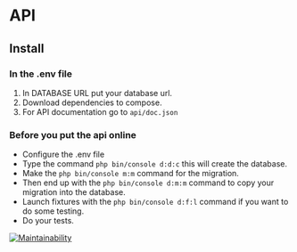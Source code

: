 # API
## Install
### In the .env file
1. In DATABASE URL put your database url.
2. Download dependencies to compose.
3. For API documentation go to `api/doc.json`

### Before you put the api online
* Configure the .env file
* Type the command `php bin/console d:d:c` this will create the database.
* Make the `php bin/console m:m` command for the migration.
* Then end up with the `php bin/console d:m:m` command to copy your migration into the database.
* Launch fixtures with the `php bin/console d:f:l` command if you want to do some testing.
* Do your tests.

[![Maintainability](https://api.codeclimate.com/v1/badges/72509f5c509a66e3ebc0/maintainability)](https://codeclimate.com/github/Monsieur76/S7/maintainability)
